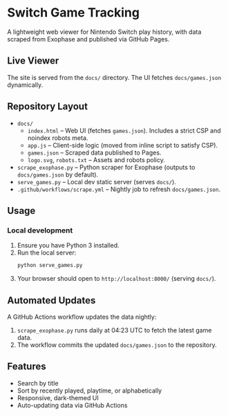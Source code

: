 # Switch Game Tracking

A lightweight web viewer for Nintendo Switch play history, with data scraped from Exophase and published via GitHub Pages.

## Live Viewer

The site is served from the `docs/` directory. The UI fetches `docs/games.json` dynamically.

## Repository Layout

- `docs/`
  - `index.html` – Web UI (fetches `games.json`). Includes a strict CSP and noindex robots meta.
  - `app.js` – Client-side logic (moved from inline script to satisfy CSP).
  - `games.json` – Scraped data published to Pages.
  - `logo.svg`, `robots.txt` – Assets and robots policy.
- `scrape_exophase.py` – Python scraper for Exophase (outputs to `docs/games.json` by default).
- `serve_games.py` – Local dev static server (serves `docs/`).
- `.github/workflows/scrape.yml` – Nightly job to refresh `docs/games.json`.

## Usage

### Local development

1. Ensure you have Python 3 installed.
2. Run the local server:
   ```bash
   python serve_games.py
   ```
3. Your browser should open to `http://localhost:8000/` (serving `docs/`).


## Automated Updates

A GitHub Actions workflow updates the data nightly:

1. `scrape_exophase.py` runs daily at 04:23 UTC to fetch the latest game data.
2. The workflow commits the updated `docs/games.json` to the repository.

## Features

- Search by title
- Sort by recently played, playtime, or alphabetically
- Responsive, dark-themed UI
- Auto-updating data via GitHub Actions
